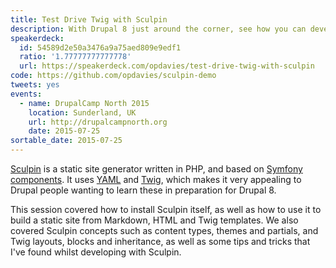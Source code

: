 ```yaml
---
title: Test Drive Twig with Sculpin
description: With Drupal 8 just around the corner, see how you can develop your Twig skills with Sculpin - a static site generator based on Symfony components and Twig.
speakerdeck:
  id: 54589d2e50a3476a9a75aed809e9edf1
  ratio: '1.77777777777778'
  url: https://speakerdeck.com/opdavies/test-drive-twig-with-sculpin
code: https://github.com/opdavies/sculpin-demo
tweets: yes
events:
  - name: DrupalCamp North 2015
    location: Sunderland, UK
    url: http://drupalcampnorth.org
    date: 2015-07-25
sortable_date: 2015-07-25
---
```


[Sculpin][1] is a static site generator written in PHP, and based on [Symfony components][2]. It uses [YAML][3] and [Twig][4], which makes it very appealing to Drupal people wanting to learn these in preparation for Drupal 8.

This session covered how to install Sculpin itself, as well as how to use it to build a static site from Markdown, HTML and Twig templates. We also covered Sculpin concepts such as content types, themes and partials, and Twig layouts, blocks and inheritance, as well as some tips and tricks that I've found whilst developing with Sculpin.

[1]: https://sculpin.io
[2]: http://symfony.com/doc/current/components/index.html
[3]: http://yaml.org
[4]: http://twig.sensiolabs.org
